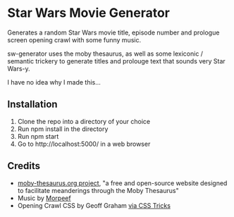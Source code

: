 # Star Wars Movie Generator
 
Generates a random Star Wars movie title, episode number and prologue screen opening crawl with some funny music. 

sw-generator uses the moby thesaurus, as well as some lexiconic / semantic trickery to generate titles and prolouge text that sounds very Star Wars-y.  

I have no idea why I made this...

## Installation

1. Clone the repo into a directory of your choice
2. Run npm install in the directory
3. Run npm start 
4. Go to http://localhost:5000/ in a web browser

## Credits
* [moby-thesaurus.org project](https://github.com/words/moby), "a free and open-source website designed to facilitate meanderings through the Moby Thesaurus" 
* Music by [Morpeef](https://www.youtube.com/user/Skateguy12345678910/videos)
* Opening Crawl CSS by Geoff Graham [via CSS Tricks](https://css-tricks.com/snippets/css/star-wars-crawl-text/)
